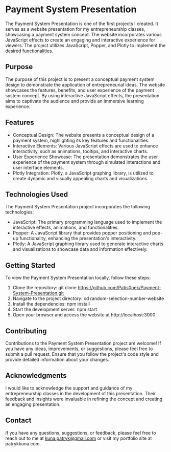 # Payment System Presentation
The Payment System Presentation is one of the first projects I created. It serves as a website presentation for my entrepreneurship classes, showcasing a payment system concept. The website incorporates various JavaScript effects to create an engaging and interactive experience for viewers. The project utilizes JavaScript, Popper, and Plotly to implement the desired functionalities.

## Purpose
The purpose of this project is to present a conceptual payment system design to demonstrate the application of entrepreneurial ideas. The website showcases the features, benefits, and user experience of the payment system concept. By using interactive JavaScript effects, the presentation aims to captivate the audience and provide an immersive learning experience.

## Features
- Conceptual Design: The website presents a conceptual design of a payment system, highlighting its key features and functionalities.
- Interactive Elements: Various JavaScript effects are used to enhance interactivity, such as animations, tooltips, and interactive charts.
- User Experience Showcase: The presentation demonstrates the user experience of the payment system through simulated interactions and user interface elements.
- Plotly Integration: Plotly, a JavaScript graphing library, is utilized to create dynamic and visually appealing charts and visualizations.

## Technologies Used
The Payment System Presentation project incorporates the following technologies:

- JavaScript: The primary programming language used to implement the interactive effects, animations, and functionalities.
- Popper: A JavaScript library that provides popper positioning and pop-up functionality, enhancing the presentation's interactivity.
- Plotly: A JavaScript graphing library used to generate interactive charts and visualizations to showcase data and information effectively.

## Getting Started
To view the Payment System Presentation locally, follow these steps:

1. Clone the repository: git clone https://github.com/Patis0nek/Payment-System-Presentation.git
2. Navigate to the project directory: cd random-selection-number-website
3. Install the dependencies: npm install
4. Start the development server: npm start
5. Open your browser and access the website at http://localhost:3000

## Contributing
Contributions to the Payment System Presentation project are welcome! If you have any ideas, improvements, or suggestions, please feel free to submit a pull request. Ensure that you follow the project's code style and provide detailed information about your changes.

## Acknowledgments
I would like to acknowledge the support and guidance of my entrepreneurship classes in the development of this presentation. Their feedback and insights were invaluable in refining the concept and creating an engaging presentation.

## Contact
If you have any questions, suggestions, or feedback, please feel free to reach out to me at kuna.patryk@gmail.com or visit my portfolio site at patrykkuna.com.
